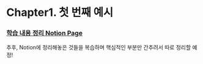 # Chapter1. 첫 번째 예시



### [학습 내용 정리 Notion Page](https://observant-colt-711.notion.site/1-a444598a907947f58e1f2e61ff3637b7)


추후, Notion에 정리해놓은 것들을 복습하며 핵심적인 부분만 간추려서 따로 정리할 예정!
